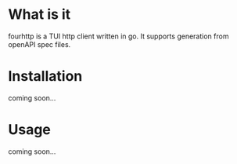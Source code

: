 # What is it 

fourhttp is a TUI http client written in go. It supports generation from openAPI spec files. 

# Installation

coming soon...

# Usage 

coming soon...
